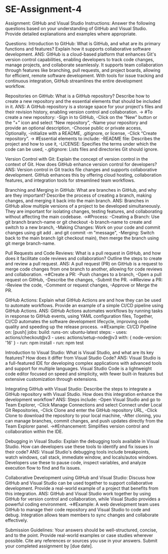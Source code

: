# SE-Assignment-4
Assignment: GitHub and Visual Studio
Instructions:
Answer the following questions based on your understanding of GitHub and Visual Studio. Provide detailed explanations and examples where appropriate.

Questions:
Introduction to GitHub:
What is GitHub, and what are its primary functions and features? Explain how it supports collaborative software development.
ANS: GitHub is a cloud-based platform that enhances Git's version control capabilities, enabling developers to track code changes, manage projects, and collaborate seamlessly. It supports team collaboration through features like branching, pull requests, and project boards, allowing for efficient, remote software development. With tools for issue tracking and continuous integration, GitHub streamlines the entire development workflow.

Repositories on GitHub:
What is a GitHub repository? Describe how to create a new repository and the essential elements that should be included in it.
ANS: A GitHub repository is a storage space for your project's files and their revision history, enabling version control and collaboration.
-> #To create a new repository: -Sign in to GitHub, -Click on the “New” button or the “+” icon and select “New repository”, -Name your repository and provide an optional description, -Choose public or private access, Optionally, -initialize with a README, .gitignore, or license, -Click “Create repository”.
-> #Essential elements to include: -README file: Describes the project and how to use it, -LICENSE: Specifies the terms under which the code can be used, -.gitignore: Lists files and directories Git should ignore.

Version Control with Git:
Explain the concept of version control in the context of Git. How does GitHub enhance version control for developers?
ANS: Version control in Git tracks file changes and supports collaborative development. GitHub enhances this by offering cloud hosting, collaboration features, and integration tools for streamlined team workflows.

Branching and Merging in GitHub:
What are branches in GitHub, and why are they important? Describe the process of creating a branch, making changes, and merging it back into the main branch.
ANS: Branches in GitHub allow multiple versions of a project to be developed simultaneously. They are important for isolating changes, testing features, and collaborating without affecting the main codebase.
->#Process: -Creating a Branch: Use git branch branch-name or git checkout -b branch-name to create and switch to a new branch, -Making Changes: Work on your code and commit changes using git add . and git commit -m "message", -Merging: Switch back to the main branch (git checkout main), then merge the branch using git merge branch-name.

Pull Requests and Code Reviews:
What is a pull request in GitHub, and how does it facilitate code reviews and collaboration? Outline the steps to create and review a pull request.
ANS: A pull request (PR) on GitHub is a request to merge code changes from one branch to another, allowing for code reviews and collaboration.
->#Create a PR: -Push changes to a branch, -Open a pull request on GitHub, -Describe the changes, -Submit the PR.
->#Review a PR: -Review the code, -Comment or request changes, -Approve or Merge the PR.

GitHub Actions:
Explain what GitHub Actions are and how they can be used to automate workflows. Provide an example of a simple CI/CD pipeline using GitHub Actions.
ANS: GitHub Actions automates workflows by running tasks in response to GitHub events, using YAML configuration files, Together, CI/CD automates the software development lifecycle, improving code quality and speeding up the release process.
->#Example: CI/CD Pipeline
on: [push]
jobs:
  build:
    runs-on: ubuntu-latest
    steps:
    - uses: actions/checkout@v3
    - uses: actions/setup-node@v3
      with: { node-version: '16' }
    - run: npm install
    - run: npm test

Introduction to Visual Studio:
What is Visual Studio, and what are its key features? How does it differ from Visual Studio Code?
ANS: Visual Studio is a full-featured IDE for developing complex applications with advanced tools and support for multiple languages. Visual Studio Code is a lightweight code editor focused on speed and simplicity, with fewer built-in features but extensive customization through extensions.

Integrating GitHub with Visual Studio:
Describe the steps to integrate a GitHub repository with Visual Studio. How does this integration enhance the development workflow?
ANS: Steps include: -Open Visual Studio and go to Team Explorer, -Click Manage Connections and select Connect under Local Git Repositories, -Click Clone and enter the GitHub repository URL, -Click Clone to download the repository to your local machine, -After cloning, you can manage branches, commit changes, and push updates directly from the Team Explorer panel.
->#Enhancement: Simplifies version control and collaboration within the IDE.

Debugging in Visual Studio:
Explain the debugging tools available in Visual Studio. How can developers use these tools to identify and fix issues in their code?
ANS: Visual Studio's debugging tools include breakpoints, watch windows, call stack, immediate window, and locals/autos windows. Developers use these to pause code, inspect variables, and analyze execution flow to find and fix issues.

Collaborative Development using GitHub and Visual Studio:
Discuss how GitHub and Visual Studio can be used together to support collaborative development. Provide a real-world example of a project that benefits from this integration.
ANS: GitHub and Visual Studio work together by using GitHub for version control and collaboration, while Visual Studio provides a powerful coding environment.
->#Example: A web development team uses GitHub to manage their code repository and Visual Studio to code and debug. Integration allows team members to sync changes and collaborate effectively.

Submission Guidelines:
Your answers should be well-structured, concise, and to the point.
Provide real-world examples or case studies wherever possible.
Cite any references or sources you use in your answers.
Submit your completed assignment by [due date].
